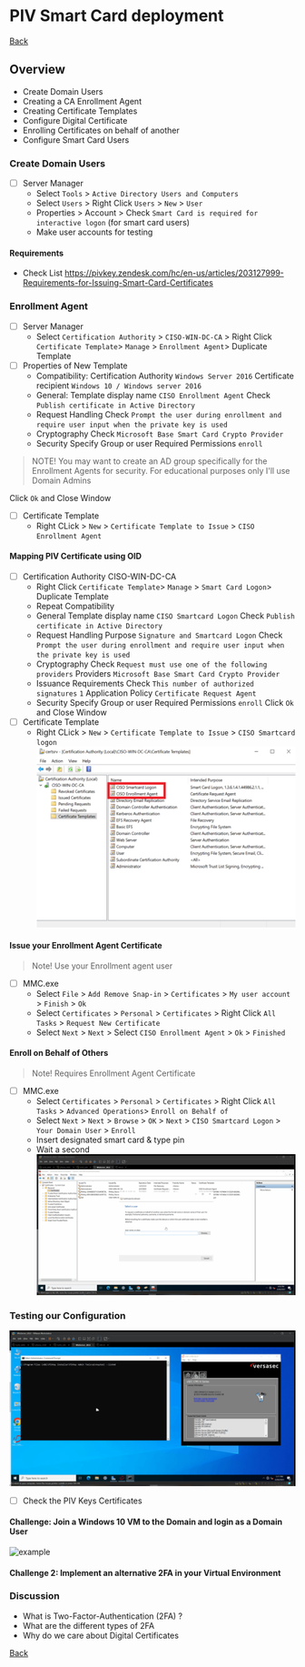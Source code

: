 # PIV Smart Card deployment

[Back](/labs/labs.md)

## Overview

- Create Domain Users
- Creating a CA Enrollment Agent
- Creating Certificate Templates
- Configure Digital Certificate
- Enrolling Certificates on behalf of another
- Configure Smart Card Users

### Create Domain Users

- [ ] Server Manager
  - Select `Tools` > `Active Directory Users and Computers`
  - Select `Users` > Right Click `Users` > `New` > `User`
  - Properties > Account > Check `Smart Card is required for interactive logon` (for smart card users)
  - Make user accounts for testing

#### Requirements

- Check List <https://pivkey.zendesk.com/hc/en-us/articles/203127999-Requirements-for-Issuing-Smart-Card-Certificates>

### Enrollment Agent

- [ ] Server Manager
  - Select `Certification Authority` > `CISO-WIN-DC-CA` > Right Click `Certificate Template`> `Manage` > `Enrollment Agent`> Duplicate Template
- [ ] Properties of New Template
  - Compatibility:
    Certification Authority `Windows Server 2016`
    Certificate recipient `Windows 10 / Windows server 2016`
  - General:
    Template display name `CISO Enrollment Agent`
    Check `Publish certificate in Active Directory`
  - Request Handling
    Check `Prompt the user during enrollment and require user input when the private key is used`
  - Cryptography
  Check `Microsoft Base Smart Card Crypto Provider`
  - Security
    Specify Group or user
    Required Permissions `enroll`

> NOTE! You may want to create an AD group specifically for the Enrollment Agents for security. For educational purposes only I'll use Domain Admins

Click `Ok` and Close Window

- [ ] Certificate Template
  - Right CLick > `New` > `Certificate Template to Issue` > `CISO Enrollment Agent`

#### Mapping PIV Certificate using OID

- [ ] Certification Authority CISO-WIN-DC-CA
  - Right Click `Certificate Template`> `Manage` > `Smart Card Logon`> Duplicate Template
  - Repeat Compatibility
  - General
    Template display name `CISO Smartcard Logon`
    Check `Publish certificate in Active Directory`
  - Request Handling
    Purpose `Signature and Smartcard Logon`
    Check `Prompt the user during enrollment and require user input when the private key is used`
  - Cryptography
    Check `Request must use one of the following providers`
    Providers `Microsoft Base Smart Card Crypto Provider`
  - Issuance Requirements
    Check `This number of authorized signatures` `1`
    Application Policy `Certificate Request Agent`
  - Security
    Specify Group or user
    Required Permissions `enroll`
    Click `Ok` and Close Window
- [ ] Certificate Template
  - Right CLick > `New` > `Certificate Template to Issue` > `CISO Smartcard logon`
   ![example](/media/images/cert1.png)

#### Issue your Enrollment Agent Certificate

> Note! Use your Enrollment agent user

- [ ] MMC.exe
  - Select `File` > `Add Remove Snap-in` > `Certificates` > `My user account` > `Finish` > `Ok`
  - Select `Certificates` > `Personal` > `Certificates` > Right Click `All Tasks` > `Request New Certificate`
  - Select `Next` > `Next` > Select `CISO Enrollment Agent` > `Ok` > `Finished`

#### Enroll on Behalf of Others

> Note! Requires Enrollment Agent Certificate

- [ ] MMC.exe
  - Select `Certificates` > `Personal` > `Certificates` > Right Click `All Tasks` > `Advanced Operations`> `Enroll on Behalf of`
  - Select `Next` > `Next` > `Browse` > `OK` > `Next` > `CISO Smartcard Logon` > `Your Domain User` > `Enroll`
  - Insert designated smart card & type pin
  - Wait a second
![example](/media/video/piv1.gif)

### Testing our Configuration

![example](/media/video/pivt.gif)

- [ ] Check the PIV Keys Certificates

#### Challenge: Join a Windows 10 VM to the Domain and login as a Domain User

![example](/media/video/pivt2.gif)

#### Challenge 2: Implement an alternative 2FA in your Virtual Environment

### Discussion

- What is Two-Factor-Authentication (2FA) ?
- What are the different types of 2FA
- Why do we care about Digital Certificates

[Back](/labs/labs.md)